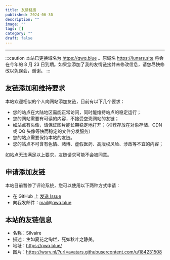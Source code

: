 ```yaml
---
title: 友情链接
published: 2024-06-30
description: ""
image: ""
tags: []
category: ""
draft: false
---
```


---

:::caution
本站已更换域名为 https://qwq.blue 。原域名 https://lunars.site 将会在今年的 8 月 23 日到期。如果您添加了我的友情链接并未修改信息，请您尽快修改以免误会，谢谢。
:::

## 友链添加和维持要求

本站欢迎相似的个人向网站添加友链，目前有以下几个要求：

- 您的站点在大陆地区需能正常访问，同时能维持站点的稳定运行；
- 您的网站需要有可读的内容，不接受空壳网站的友链；
- 如站点有头像，请保证图片能长期稳定地打开；（推荐存放在对象存储、CDN 或 QQ 头像等快而稳定的文件分发服务）
- 您的站点需要保持本站的友链。
- 您的站点不可含有色情、赌博、虚假医药、高版权风险、涉政等不宜的内容；

如站点无法满足以上要求，友链请求可能不会被同意。

## 申请添加友链

本站目前暂停了评论系统，您可以使用以下两种方式申请：

- 在 GitHub 上 [发送 Issue](https://github.com/silvaire-qwq/Website/issues/new/choose)
- 向我发邮件：[mail@qwq.blue](mailto:mail@qwq.blue)

## 本站的友链信息

- 名称：Silvaire
- 描述：生如夏花之绚烂，死如秋叶之静美。
- 地址：https://qwq.blue/
- 图片：https://wsrv.nl/?url=avatars.githubusercontent.com/u/184231508
